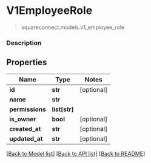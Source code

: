 # V1EmployeeRole
> squareconnect.models.v1_employee_role

### Description

## Properties
Name | Type | Notes
------------ | ------------- | -------------
**id** | **str** | [optional] 
**name** | **str** | 
**permissions** | **list[str]** | 
**is_owner** | **bool** | [optional] 
**created_at** | **str** | [optional] 
**updated_at** | **str** | [optional] 

[[Back to Model list]](../README.md#documentation-for-models) [[Back to API list]](../README.md#documentation-for-api-endpoints) [[Back to README]](../README.md)


